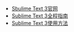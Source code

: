 
- [Sbulime Text 3官网](http://www.sublimetext.com/)
- [Sublime Text 3全程指南](http://lucida.me/blog/sublime-text-complete-guide/)
- [Sublime Text 3使用方法](https://www.cnblogs.com/zhaowy/p/8400443.html)
